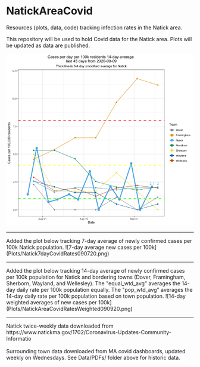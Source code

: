 # NatickAreaCovid
Resources (plots, data, code) tracking infection rates in the Natick area.

This repository will be used to hold Covid data for the Natick area. Plots will be updated as data are published. <br>

![most recent plot of cases per 100k](Plots/NatickAreaCovidRates090920.png)

<hr>
Added the plot below tracking 7-day average of newly confirmed cases per 100k Natick population.
![7-day average new cases per 100k](Plots/Natick7dayCovidRates090720.png)

<hr>
Added the plot below tracking 14-day average of newly confirmed cases per 100k population for Natick and bordering towns (Dover, Framingham, Sherborn, Wayland, and Wellesley).
The "equal_wtd_avg" averages the 14-day daily rate per 100k population equally.
The "pop_wtd_avg" averages the 14-day daily rate per 100k population based on town population.
![14-day weighted averages of new cases per 100k](Plots/NatickAreaCovidRatesWeighted090920.png)

<hr>
Natick twice-weekly data downloaded from https://www.natickma.gov/1702/Coronavirus-Updates-Community-Informatio 
<br><br>
Surrounding town data downloaded from MA covid dashboards, updated weekly on Wednesdays. See Data/PDFs/ folder above for historic data.
